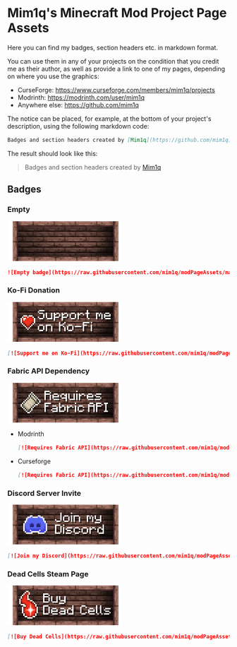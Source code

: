 # Mim1q's Minecraft Mod Project Page Assets

Here you can find my badges, section headers etc. in markdown format.

You can use them in any of your projects on the condition that you credit me as their author, as well as provide a link to one of my pages, depending on where you use the graphics:

- CurseForge: https://www.curseforge.com/members/mim1q/projects
- Modrinth: https://modrinth.com/user/mim1q
- Anywhere else: https://github.com/mim1q

The notice can be placed, for example, at the bottom of your project's description, using the following markdown code:

```markdown
Badges and section headers created by [Mim1q](https://github.com/mim1q)
```

The result should look like this:

> Badges and section headers created by [Mim1q](https://github.com/mim1q)

## Badges

### Empty

![Empty badge](https://raw.githubusercontent.com/mim1q/modPageAssets/main/badges/base.png)

```markdown
![Empty badge](https://raw.githubusercontent.com/mim1q/modPageAssets/main/badges/base.png)
```

### Ko-Fi Donation

[![Support me on Ko-Fi](https://raw.githubusercontent.com/mim1q/modPageAssets/main/badges/ko-fi.png)](https://ko-fi.com/mim1q)

```markdown
[![Support me on Ko-Fi](https://raw.githubusercontent.com/mim1q/modPageAssets/main/badges/ko-fi.png)](https://ko-fi.com/mim1q)
```

### Fabric API Dependency

[![Requires Fabric API](https://raw.githubusercontent.com/mim1q/modPageAssets/main/badges/fabric-api.png)](https://modrinth.com/mod/fabric-api)

- Modrinth

  ```markdown
  [![Requires Fabric API](https://raw.githubusercontent.com/mim1q/modPageAssets/main/badges/fabric-api.png)](https://modrinth.com/mod/fabric-api)
  ```

- Curseforge

  ```markdown
  [![Requires Fabric API](https://raw.githubusercontent.com/mim1q/modPageAssets/main/badges/fabric-api.png)](https://modrinth.com/mod/fabric-api)
  ```

### Discord Server Invite

[![Join my Discord](https://raw.githubusercontent.com/mim1q/modPageAssets/main/badges/discord.png)](#)

```markdown
[![Join my Discord](https://raw.githubusercontent.com/mim1q/modPageAssets/main/badges/discord.png)](#)
```

### Dead Cells Steam Page

[![Buy Dead Cells](https://raw.githubusercontent.com/mim1q/modPageAssets/main/badges/dead-cells.png)](https://store.steampowered.com/app/588650/Dead_Cells/)

```markdown
[![Buy Dead Cells](https://raw.githubusercontent.com/mim1q/modPageAssets/main/badges/dead-cells.png)](https://store.steampowered.com/app/588650/Dead_Cells/)
```
